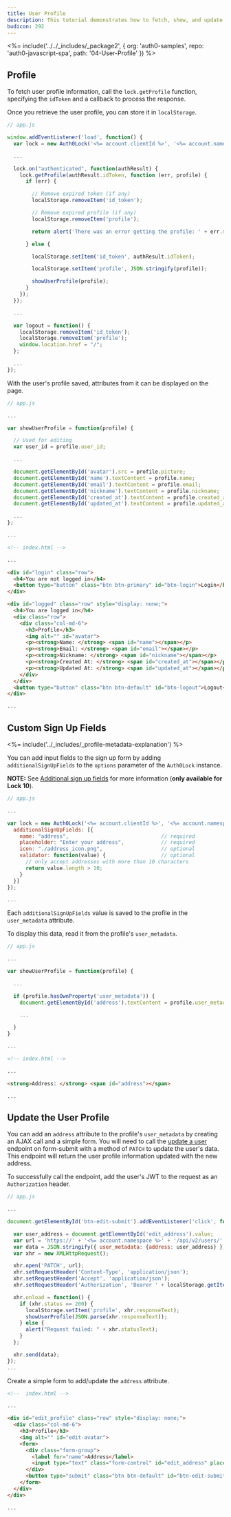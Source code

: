 ```yaml
---
title: User Profile
description: This tutorial demonstrates how to fetch, show, and update user profile information in your web app
budicon: 292
---
```


<%= include('../../_includes/_package2', {
  org: 'auth0-samples',
  repo: 'auth0-javascript-spa',
  path: '04-User-Profile'
}) %>

## Profile

To fetch user profile information, call the `lock.getProfile` function, specifying the `idToken` and a callback to process the response.

Once you retrieve the user profile, you can store it in `localStorage`.

```js
// app.js

window.addEventListener('load', function() {
  var lock = new Auth0Lock('<%= account.clientId %>', '<%= account.namespace %>');

  ...

  lock.on("authenticated", function(authResult) {
    lock.getProfile(authResult.idToken, function (err, profile) {
      if (err) {

        // Remove expired token (if any)
        localStorage.removeItem('id_token');

        // Remove expired profile (if any)
        localStorage.removeItem('profile');

        return alert('There was an error getting the profile: ' + err.message);

      } else {

        localStorage.setItem('id_token', authResult.idToken);

        localStorage.setItem('profile', JSON.stringify(profile));

        showUserProfile(profile);
      }
    });
  });

  ...

  var logout = function() {
    localStorage.removeItem('id_token');
    localStorage.removeItem('profile');
    window.location.href = "/";
  };

  ...
});
```

With the user's profile saved, attributes from it can be displayed on the page.

```js
// app.js

...

var showUserProfile = function(profile) {

  // Used for editing
  var user_id = profile.user_id;

  ...

  document.getElementById('avatar').src = profile.picture;
  document.getElementById('name').textContent = profile.name;
  document.getElementById('email').textContent = profile.email;
  document.getElementById('nickname').textContent = profile.nickname;
  document.getElementById('created_at').textContent = profile.created_at;
  document.getElementById('updated_at').textContent = profile.updated_at;

  ...
};

...
```

```html
<!-- index.html -->

...

<div id="login" class="row">
  <h4>You are not logged in</h4>
  <button type="button" class="btn btn-primary" id="btn-login">Login</button>
</div>

<div id="logged" class="row" style="display: none;">
  <h4>You are logged in</h4>
  <div class="row">
    <div class="col-md-6">
      <h3>Profile</h3>
      <img alt="" id="avatar">
      <p><strong>Name: </strong> <span id="name"></span></p>
      <p><strong>Email: </strong> <span id="email"></span></p>
      <p><strong>Nickname: </strong> <span id="nickname"></span></p>
      <p><strong>Created At: </strong> <span id="created_at"></span></p>
      <p><strong>Updated At: </strong> <span id="updated_at"></span></p>
    </div>
  </div>
  <button type="button" class="btn btn-default" id="btn-logout">Logout</button>
</div>

...
```

## Custom Sign Up Fields

<%= include('../_includes/_profile-metadata-explanation') %>

You can add input fields to the sign up form by adding `additionalSignUpFields` to the `options` parameter of the `Auth0Lock` instance.

**NOTE:** See [Additional sign up fields](/libraries/lock/v10/customization#additionalsignupfields-array-) for more information (**only available for Lock 10**).

```js
// app.js

...

var lock = new Auth0Lock('<%= account.clientId %>', '<%= account.namespace %>', {
  additionalSignUpFields: [{
    name: "address",                              // required
    placeholder: "Enter your address",            // required
    icon: "./address_icon.png",                   // optional
    validator: function(value) {                  // optional
      // only accept addresses with more than 10 characters
      return value.length > 10;
    }
  }]
});

...
```

Each `additionalSignUpFields` value is saved to the profile in the `user_metadata` attribute.

To display this data, read it from the profile's `user_metadata`.

```js
// app.js

...

var showUserProfile = function(profile) {

  ...

  if (profile.hasOwnProperty('user_metadata')) {
    document.getElementById('address').textContent = profile.user_metadata.address;

    ...

  }
}

...
```

```html
<!-- index.html -->

...

<strong>Address: </strong> <span id="address"></span>

...
```

## Update the User Profile

You can add an `address` attribute to the profile's `user_metadata` by creating an AJAX call and a simple form. You will need to call the [update a user](/api/management/v2#!/Users/patch_users_by_id) endpoint on form-submit with a method of `PATCH` to update the user's data. This endpoint will return the user profile information updated with the new address.

To successfully call the endpoint, add the user's JWT to the request as an `Authorization` header.

```js
// app.js

...

document.getElementById('btn-edit-submit').addEventListener('click', function() {

  var user_address = document.getElementById('edit_address').value;
  var url = 'https://' + '<%= account.namespace %>' + '/api/v2/users/' + user_id;
  var data = JSON.stringify({ user_metadata: {address: user_address} });
  var xhr = new XMLHttpRequest();

  xhr.open('PATCH', url);
  xhr.setRequestHeader('Content-Type', 'application/json');
  xhr.setRequestHeader('Accept', 'application/json');
  xhr.setRequestHeader('Authorization', 'Bearer ' + localStorage.getItem('id_token'));

  xhr.onload = function() {
    if (xhr.status == 200) {
      localStorage.setItem('profile', xhr.responseText);
      showUserProfile(JSON.parse(xhr.responseText));
    } else {
      alert("Request failed: " + xhr.statusText);
    }
  };

  xhr.send(data);
});
...
```

Create a simple form to add/update the `address` attribute.

```html
<!--  index.html -->

...

<div id="edit_profile" class="row" style="display: none;">
  <div class="col-md-6">
    <h3>Profile</h3>
    <img alt="" id="edit-avatar">
    <form>
      <div class="form-group">
        <label for="name">Address</label>
        <input type="text" class="form-control" id="edit_address" placeholder="Enter address">
      </div>
      <button type="submit" class="btn btn-default" id="btn-edit-submit">Submit</button>
    </form>
  </div>
</div>

...
```
